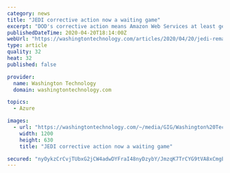 ```yaml
---
category: news
title: "JEDI corrective action now a waiting game"
excerpt: "DOD's corrective action means Amazon Web Services at least gets a second chance at the JEDI contract won by Microsoft even if the company cannot make all the arguments it wants yet. But AWS has to wait and see how the corrective action pans out before pressing forward."
publishedDateTime: 2020-04-20T18:14:00Z
webUrl: "https://washingtontechnology.com/articles/2020/04/20/jedi-remand-waiting.aspx"
type: article
quality: 32
heat: 32
published: false

provider:
  name: Washington Technology
  domain: washingtontechnology.com

topics:
  - Azure

images:
  - url: "https://washingtontechnology.com/~/media/GIG/Washington%20Technology/WTlogo.jpg"
    width: 1200
    height: 630
    title: "JEDI corrective action now a waiting game"

secured: "nyOykzCrCvjTUbxG2jCW4adwDYFraI48nyDzybY/JmzqK7TrCYG9tVA8xCmgEaHCvMATzi9K03Eqx9ZfCHMHn2Jotz30DV/QaubMJeTxn+lk/Hql2Jt5FVM8v+p3tr2SF4jeRGDEtVMPM2R05bAGvxUh28b14jpN/6xPWUOnPxE/yRuWbWqdEH0uHVZ3Kvj2j3mySC8O8CYR5kDyrokAALGVar9I5udqZ9l4ifor8A9yP7UtD7/VZLXgZXXs62FCgQHxIbmWSfxRGKqY8z1Eq68j1fofAU9LZmAbt+etZCwDF5kqxL0bguAI39RhPXht;kLObXA6nGCgD3+BvUnOBHw=="
---
```


